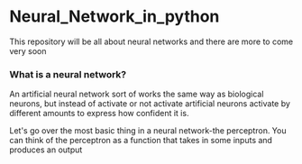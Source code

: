 # Neural_Network_in_python
This repository will be all about neural networks and there are more to come very soon

### What is a neural network?
An artificial neural network sort of works the same way as biological neurons, but instead of activate or not activate artificial neurons activate by different amounts to express how confident it is. 

Let's go over the most basic thing in a neural network-the perceptron. You can think of the perceptron as a function that takes in some inputs and produces an output
